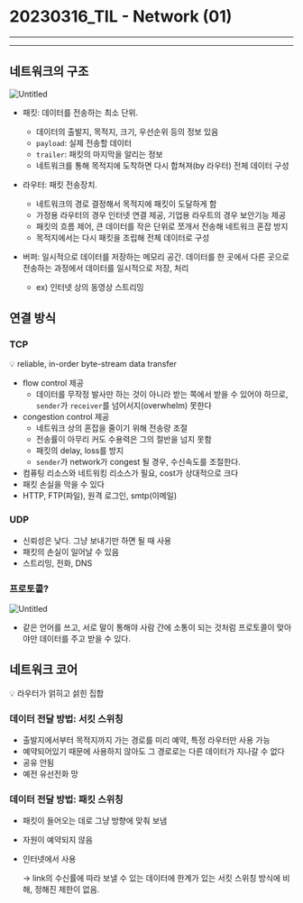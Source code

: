 # 20230316_TIL - Network (01)

---

---

## 네트워크의 구조

![Untitled](20230316_TIL%20-%20Network%20(01)%201bdbc704ac3c49ce99b76e5011333e1c/Untitled.png)

- 패킷: 데이터를 전송하는 최소 단위.
    - 데이터의 출발지, 목적지, 크기, 우선순위 등의 정보 있음
    - `payload`: 실제 전송할 데이터
    - `trailer`: 패킷의 마지막을 알리는 정보
    - 네트워크를 통해 목적지에 도착하면 다시 합쳐져(by 라우터) 전체 데이터 구성
    
- 라우터: 패킷 전송장치.
    - 네트워크의 경로 결정해서 목적지에 패킷이 도달하게 함
    - 가정용 라우터의 경우 인터넷 연결 제공, 기업용 라우트의 경우 보안기능 제공
    - 패킷의 흐름 제어, 큰 데이터를 작은 단위로 쪼개서 전송해 네트워크 혼잡 방지
    - 목적지에서는 다시 패킷을 조립해 전체 데이터로 구성
    
- 버퍼: 일시적으로 데이터를 저장하는 메모리 공간. 데이터를 한 곳에서 다른 곳으로 전송하는 과정에서 데이터를 일시적으로 저장, 처리
    - ex) 인터넷 상의 동영상 스트리밍

## 연결 방식

### TCP

<aside>
💡 reliable, in-order byte-stream data transfer

</aside>

- flow control 제공
    - 데이터를 무작정 발사만 하는 것이 아니라 받는 쪽에서 받을 수 있어야 하므로, `sender`가 `receiver`를 넘어서지(overwhelm) 못한다
- congestion control 제공
    - 네트워크 상의 혼잡을 줄이기 위해 전송량 조절
    - 전송률이 아무리 커도 수용력은 그의 절반을 넘지 못함
    - 패킷의 delay, loss를 방지
    - `sender`가 network가 congest 될 경우, 수신속도를 조절한다.
- 컴퓨팅 리소스와 네트워킹 리소스가 필요, cost가 상대적으로 크다
- 패킷 손실을 막을 수 있다
- HTTP, FTP(파일), 원격 로그인, smtp(이메일)

### UDP

- 신뢰성은 낮다. 그냥 보내기만 하면 될 때 사용
- 패킷의 손실이 일어날 수 있음
- 스트리밍, 전화, DNS

### 프로토콜?

![Untitled](20230316_TIL%20-%20Network%20(01)%201bdbc704ac3c49ce99b76e5011333e1c/Untitled%201.png)

- 같은 언어를 쓰고, 서로 말이 통해야 사람 간에 소통이 되는 것처럼 프로토콜이 맞아야만 데이터를 주고 받을 수 있다.

## 네트워크 코어

<aside>
💡 라우터가 얽히고 섥힌 집합

</aside>

### 데이터 전달 방법: 서킷 스위칭

- 출발지에서부터 목적지까지 가는 경로를 미리 예약, 특정 라우터만 사용 가능
- 예약되어있기 때문에 사용하지 않아도 그 경로로는 다른 데이터가 지나갈 수 없다
- 공유 안됨
- 예전 유선전화 망

### 데이터 전달 방법: 패킷 스위칭

- 패킷이 들어오는 데로 그냥 방향에 맞춰 보냄
- 자원이 예약되지 않음
- 인터넷에서 사용
    
    → link의 수신률에 따라 보낼 수 있는 데이터에 한계가 있는 서킷 스위칭 방식에 비해, 정해진 제한이 없음.